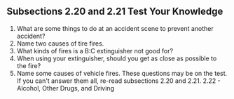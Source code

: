 ## Subsections 2.20 and 2.21 Test Your Knowledge
1. What are some things to do at an accident scene to prevent another accident?
2. Name two causes of tire fires.
3. What kinds of fires is a B:C extinguisher not good for?
4. When using your extinguisher, should you get as close as possible to the fire?
5. Name some causes of vehicle fires.
These questions may be on the test. If you can't answer them all, re-read subsections 2.20 and 2.21.
2.22 - Alcohol, Other Drugs, and Driving